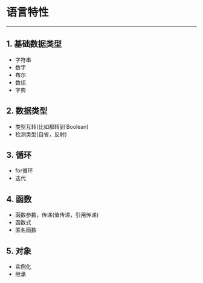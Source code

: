 # 语言特性

---

## 1. 基础数据类型

* 字符串
* 数字
* 布尔
* 数组
* 字典

## 2. 数据类型

* 类型互转(比如都转到 Boolean)
* 检测类型(自省，反射)


## 3. 循环

* for循环
* 迭代

## 4. 函数

* 函数参数，传递(值传递，引用传递)
* 函数式
* 匿名函数

## 5. 对象

* 实例化
* 继承
